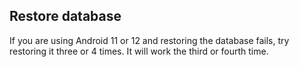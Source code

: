 ## Restore database  
  
If you are using Android 11 or 12 and restoring the database fails, try restoring it three or 4 times.  It will work the third or fourth time.  
